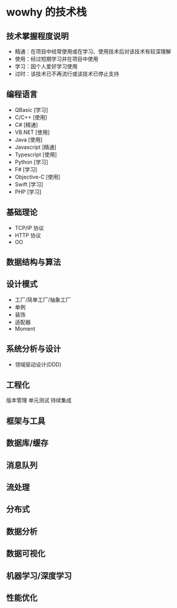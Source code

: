 # wowhy 的技术栈

## 技术掌握程度说明
* 精通：在项目中经常使用或在学习、使用技术后对该技术有较深理解
* 使用：经过短期学习并在项目中使用
* 学习：因个人爱好学习使用
* 过时：该技术已不再流行或该技术已停止支持

## 编程语言
* QBasic [学习]
* C/C++ [使用]
* C# [精通]
* VB.NET [使用]
* Java [使用]
* Javascript [精通]
* Typescript [使用]
* Python [学习]
* F# [学习]
* Objective-C [使用]
* Swift [学习]
* PHP [学习]

## 基础理论
* TCP/IP 协议
* HTTP 协议
* OO

## 数据结构与算法

## 设计模式
* 工厂/简单工厂/抽象工厂
* 单例
* 装饰
* 适配器
* Moment

## 系统分析与设计
* 领域驱动设计(DDD)

## 工程化
版本管理
单元测试
持续集成


## 框架与工具

## 数据库/缓存

## 消息队列

## 流处理

## 分布式

## 数据分析

## 数据可视化

## 机器学习/深度学习

## 性能优化
